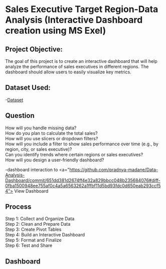 # Sales Executive Target Region-Data Analysis (Interactive Dashboard creation using MS Exel)
## Project Objective:
The goal of this project is to create an interactive dashboard that will help analyze the performance     of sales executives in different regions. The dashboard should allow users to easily visualize key metrics.
## Dataset Used:
-<a href="https://github.com/pradnya-madane">Dataset</a>
## Question 
How will you handle missing data?<br>
How do you plan to calculate the total sales?<br>
How will you use slicers or dropdown filters?<br>
How will you include a filter to show sales performance over time (e.g., by region, city, or sales executive)?<br>
Can you identify trends where certain regions or sales executives?<br>
How will you design a user-friendly dashboard?<br>

-dashboard interaction to <a="https://github.com/pradnya-madane/Data-Analysis-Dashboard/commit/651dd381d2674ff4e32a829bbcc048b235684076#diff-0fba1500948ee755af0c4a5a6563262a1ffbf11d5bd93fdc0d650eab293ccf54"> View Dashboard</a>
## Process
Step 1: Collect and Organize Data<br>
Step 2: Clean and Prepare Data<br>
Step 3: Create Pivot Tables<br>
Step 4: Build an Interactive Dashboard<br>
Step 5: Format and Finalize<br>
Step 6: Test and Share<br>
## Dashboard





 




